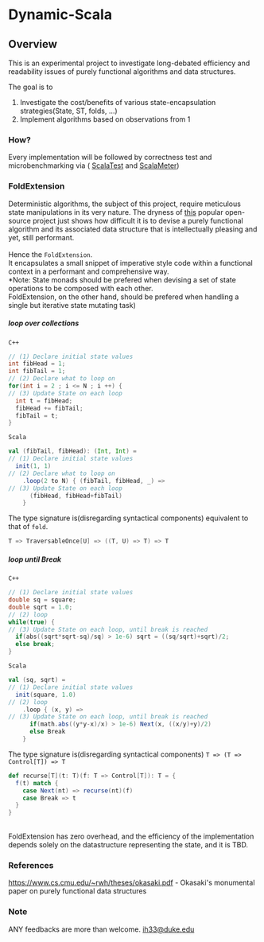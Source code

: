 # Dynamic-Scala
## Overview
This is an experimental project to investigate long-debated efficiency and readability issues
of purely functional algorithms and data structures.

The goal is to 
1. Investigate the cost/benefits of various state-encapsulation strategies(State, ST, folds, ...)
2. Implement algorithms based on observations from 1

### How?
Every implementation will be followed by correctness test and microbenchmarking via (
[ScalaTest](https://github.com/scalatest/scalatest) and
[ScalaMeter](https://github.com/scalameter/scalameter))

### FoldExtension 
Deterministic algorithms, the subject of this project, require meticulous state manipulations in its very nature. The dryness of [this](https://github.com/vkostyukov/scalacaster) popular open-source project just shows how difficult it is to devise a purely functional algorithm and its associated data structure that is intellectually pleasing and yet, still performant.
<br>
<br>
Hence the `FoldExtension`. <br>
It encapsulates a small snippet of imperative style code within a functional context in a performant and comprehensive way.<br> *Note: State monads should be prefered when devising a set of state operations to be composed with each other.<br> FoldExtension, on the other hand, should be prefered when handling a single but iterative state mutating task)<br>
##### loop over collections
`C++`
```C++
// (1) Declare initial state values
int fibHead = 1;
int fibTail = 1;
// (2) Declare what to loop on
for(int i = 2 ; i <= N ; i ++) {
// (3) Update State on each loop
  int t = fibHead;
  fibHead += fibTail;
  fibTail = t;
}
```
`Scala`
```scala
val (fibTail, fibHead): (Int, Int) = 
// (1) Declare initial state values
  init(1, 1)
// (2) Declare what to loop on
    .loop(2 to N) { (fibTail, fibHead, _) =>
// (3) Update State on each loop
      (fibHead, fibHead+fibTail)
    }
```
The type signature is(disregarding syntactical components) equivalent to that of `fold`.
```scala
T => TraversableOnce[U] => ((T, U) => T) => T
```
##### loop until Break
`C++`
```C++
// (1) Declare initial state values
double sq = square;
double sqrt = 1.0;
// (2) loop
while(true) {
// (3) Update State on each loop, until break is reached
  if(abs((sqrt*sqrt-sq)/sq) > 1e-6) sqrt = ((sq/sqrt)+sqrt)/2;
  else break;
}
```
`Scala`
```scala
val (sq, sqrt) = 
// (1) Declare initial state values
  init(square, 1.0)
// (2) loop  
    .loop { (x, y) =>
// (3) Update State on each loop, until break is reached
      if(math.abs((y*y-x)/x) > 1e-6) Next(x, ((x/y)+y)/2)
      else Break
    }
```
The type signature is(disregarding syntactical components) `T => (T => Control[T]) => T`
```scala
def recurse[T](t: T)(f: T => Control[T]): T = {
  f(t) match {
    case Next(nt) => recurse(nt)(f)
    case Break => t
  }
}
```

<br>
FoldExtension has zero overhead, and the efficiency of the implementation depends solely on the datastructure representing the state, and it is TBD. <br>

### References
https://www.cs.cmu.edu/~rwh/theses/okasaki.pdf - Okasaki's monumental paper on purely functional data structures

### Note
ANY feedbacks are more than welcome. ih33@duke.edu
